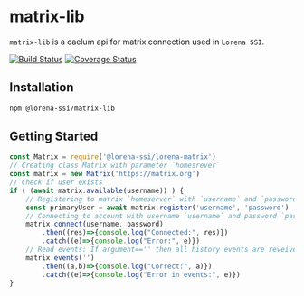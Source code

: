 # matrix-lib

`matrix-lib` is a caelum api for matrix connection used in `Lorena SSI`.

[![Build Status](https://travis-ci.com/lorena-ssi/matrix-lib.svg?branch=master)](https://travis-ci.com/lorena-ssi/matrix-lib)
[![Coverage Status](https://coveralls.io/repos/github/lorena-ssi/matrix-lib/badge.svg?branch=travis)](https://coveralls.io/github/lorena-ssi/matrix-lib?branch=travis)

## Installation

```bash
npm @lorena-ssi/matrix-lib
```

## Getting Started

```javascript
const Matrix = require('@lorena-ssi/lorena-matrix')
// Creating class Matrix with parameter `homesrever`
const matrix = new Matrix('https://matrix.org')
// Check if user exists
if ( (await matrix.available(username)) ) {
    // Registering to matrix `homeserver` with `username` and `password`
    const primaryUser = await matrix.register('username', 'password')
    // Connecting to account with username `username` and password `password`
    matrix.connect(username, password)
        .then((res)=>{console.log("Connected:", res)})
        .catch((e)=>{console.log("Error:", e)})
    // Read events: If argument=='' then all history events are reveived
    matrix.events('')
        .then((a,b)=>{console.log("Correct:", a)})
        .catch((e)=>{console.log("Error in events:", e)})
}
```
